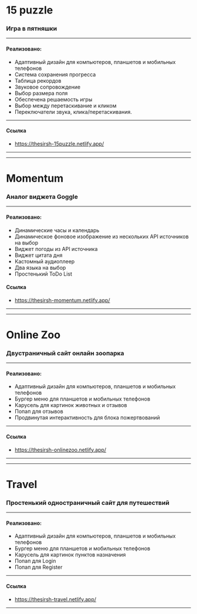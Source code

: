 # 15 puzzle
### Игра в пятняшки
- - -
#### Реализовано:
- Адаптивный дизайн для компьютеров, планшетов и мобильных телефонов
- Система сохранения прогресса
- Таблица рекордов
- Звуковое сопровождение
- Выбор размера поля
- Обеспечена решаемость игры
- Выбор между перетаскивание и кликом
- Переключатели звука, клика/перетаскивания.
- - -
#### Ссылка
- https://thesirsh-15puzzle.netlify.app/
- - -
- - -
# Momentum
### Аналог виджета  Goggle
- - -
#### Реализовано:
- Динамические часы и календарь
- Динамическое фоновое изображение из нескольких API источников на выбор
- Виджет погоды из API источника
- Виджет цитата дня
- Кастомный аудиоплеер
- Два языка на выбор
- Простенький ToDo List
#### Ссылка
- https://thesirsh-momentum.netlify.app/
- - -
- - -
# Online Zoo
### Двустраничный сайт онлайн зоопарка
- - -
#### Реализовано:
- Адаптивный дизайн для компьютеров, планшетов и мобильных телефонов
- Бургер меню для планшетов и мобильных телефонов
- Карусель для картинок животных и отзывов
- Попап для отзывов
- Продвинутая интерактивность для блока пожертвований
- - -
#### Ссылка
- https://thesirsh-onlinezoo.netlify.app/
- - -
- - -
# Travel
### Простенький одностраничный сайт для путешествий
- - -
#### Реализовано:
- Адаптивный дизайн для компьютеров, планшетов и мобильных телефонов
- Бургер меню для планшетов и мобильных телефонов
- Карусель для картинок пунктов назначения
- Попап для Login
- Попап для Register
- - -
#### Ссылка
- https://thesirsh-travel.netlify.app/
- - -

